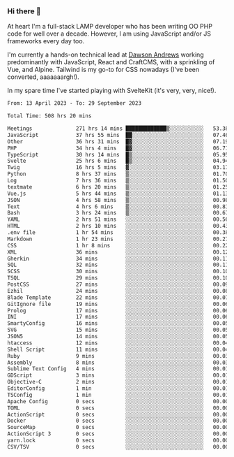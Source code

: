 ### Hi there 👋

<!--
**JamesNock/JamesNock** is a ✨ _special_ ✨ repository because its `README.md` (this file) appears on your GitHub profile.

Here are some ideas to get you started:

- 🔭 I’m currently working on ...
- 🌱 I’m currently learning ...
- 👯 I’m looking to collaborate on ...
- 🤔 I’m looking for help with ...
- 💬 Ask me about ...
- 📫 How to reach me: ...
- 😄 Pronouns: ...
- ⚡ Fun fact: ...
-->
At heart I'm a full-stack LAMP developer who has been writing OO PHP code for well over a decade. However, I am using JavaScript and/or JS frameworks every day too.

I'm currently a hands-on technical lead at [Dawson Andrews](https://www.dawsonandrews.com/) working predominantly with JavaScript, React and CraftCMS, with a sprinkling of Vue, and Alpine. Tailwind is my go-to for CSS nowadays (I've been converted, aaaaaaargh!).

In my spare time I've started playing with SvelteKit (it's very, very, nice!).

<!--START_SECTION:waka-->

```txt
From: 13 April 2023 - To: 29 September 2023

Total Time: 508 hrs 20 mins

Meetings              271 hrs 14 mins █████████████▒░░░░░░░░░░░   53.38 %
JavaScript            37 hrs 55 mins  ██░░░░░░░░░░░░░░░░░░░░░░░   07.46 %
Other                 36 hrs 31 mins  █▓░░░░░░░░░░░░░░░░░░░░░░░   07.19 %
PHP                   34 hrs 4 mins   █▓░░░░░░░░░░░░░░░░░░░░░░░   06.71 %
TypeScript            30 hrs 14 mins  █▒░░░░░░░░░░░░░░░░░░░░░░░   05.95 %
Svelte                25 hrs 6 mins   █▒░░░░░░░░░░░░░░░░░░░░░░░   04.94 %
Twig                  16 hrs 5 mins   ▓░░░░░░░░░░░░░░░░░░░░░░░░   03.17 %
Python                8 hrs 37 mins   ▒░░░░░░░░░░░░░░░░░░░░░░░░   01.70 %
Log                   7 hrs 36 mins   ▒░░░░░░░░░░░░░░░░░░░░░░░░   01.50 %
textmate              6 hrs 20 mins   ▒░░░░░░░░░░░░░░░░░░░░░░░░   01.25 %
Vue.js                5 hrs 44 mins   ▒░░░░░░░░░░░░░░░░░░░░░░░░   01.13 %
JSON                  4 hrs 58 mins   ▒░░░░░░░░░░░░░░░░░░░░░░░░   00.98 %
Text                  4 hrs 6 mins    ▒░░░░░░░░░░░░░░░░░░░░░░░░   00.81 %
Bash                  3 hrs 24 mins   ▒░░░░░░░░░░░░░░░░░░░░░░░░   00.67 %
YAML                  2 hrs 51 mins   ░░░░░░░░░░░░░░░░░░░░░░░░░   00.56 %
HTML                  2 hrs 10 mins   ░░░░░░░░░░░░░░░░░░░░░░░░░   00.43 %
.env file             1 hr 54 mins    ░░░░░░░░░░░░░░░░░░░░░░░░░   00.38 %
Markdown              1 hr 23 mins    ░░░░░░░░░░░░░░░░░░░░░░░░░   00.27 %
CSS                   1 hr 8 mins     ░░░░░░░░░░░░░░░░░░░░░░░░░   00.22 %
XML                   36 mins         ░░░░░░░░░░░░░░░░░░░░░░░░░   00.12 %
Gherkin               34 mins         ░░░░░░░░░░░░░░░░░░░░░░░░░   00.11 %
SQL                   32 mins         ░░░░░░░░░░░░░░░░░░░░░░░░░   00.11 %
SCSS                  30 mins         ░░░░░░░░░░░░░░░░░░░░░░░░░   00.10 %
TSQL                  29 mins         ░░░░░░░░░░░░░░░░░░░░░░░░░   00.10 %
PostCSS               27 mins         ░░░░░░░░░░░░░░░░░░░░░░░░░   00.09 %
Ezhil                 24 mins         ░░░░░░░░░░░░░░░░░░░░░░░░░   00.08 %
Blade Template        22 mins         ░░░░░░░░░░░░░░░░░░░░░░░░░   00.07 %
GitIgnore file        19 mins         ░░░░░░░░░░░░░░░░░░░░░░░░░   00.06 %
Prolog                17 mins         ░░░░░░░░░░░░░░░░░░░░░░░░░   00.06 %
INI                   17 mins         ░░░░░░░░░░░░░░░░░░░░░░░░░   00.06 %
SmartyConfig          16 mins         ░░░░░░░░░░░░░░░░░░░░░░░░░   00.05 %
SVG                   15 mins         ░░░░░░░░░░░░░░░░░░░░░░░░░   00.05 %
JSON5                 14 mins         ░░░░░░░░░░░░░░░░░░░░░░░░░   00.05 %
htaccess              12 mins         ░░░░░░░░░░░░░░░░░░░░░░░░░   00.04 %
Shell Script          11 mins         ░░░░░░░░░░░░░░░░░░░░░░░░░   00.04 %
Ruby                  9 mins          ░░░░░░░░░░░░░░░░░░░░░░░░░   00.03 %
Assembly              8 mins          ░░░░░░░░░░░░░░░░░░░░░░░░░   00.03 %
Sublime Text Config   4 mins          ░░░░░░░░░░░░░░░░░░░░░░░░░   00.01 %
GDScript              3 mins          ░░░░░░░░░░░░░░░░░░░░░░░░░   00.01 %
Objective-C           2 mins          ░░░░░░░░░░░░░░░░░░░░░░░░░   00.01 %
EditorConfig          1 min           ░░░░░░░░░░░░░░░░░░░░░░░░░   00.01 %
TSConfig              1 min           ░░░░░░░░░░░░░░░░░░░░░░░░░   00.01 %
Apache Config         0 secs          ░░░░░░░░░░░░░░░░░░░░░░░░░   00.00 %
TOML                  0 secs          ░░░░░░░░░░░░░░░░░░░░░░░░░   00.00 %
ActionScript          0 secs          ░░░░░░░░░░░░░░░░░░░░░░░░░   00.00 %
Docker                0 secs          ░░░░░░░░░░░░░░░░░░░░░░░░░   00.00 %
SourceMap             0 secs          ░░░░░░░░░░░░░░░░░░░░░░░░░   00.00 %
ActionScript 3        0 secs          ░░░░░░░░░░░░░░░░░░░░░░░░░   00.00 %
yarn.lock             0 secs          ░░░░░░░░░░░░░░░░░░░░░░░░░   00.00 %
CSV/TSV               0 secs          ░░░░░░░░░░░░░░░░░░░░░░░░░   00.00 %
```

<!--END_SECTION:waka-->
